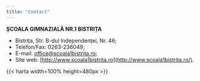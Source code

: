 ```yaml
---
title: "Contact"
---
```


**ȘCOALA GIMNAZIALĂ NR.1 BISTRIȚA**

- Bistrița, Str. B-dul Independenței, Nr. 46;
- Telefon/Fax: 0263-236049;
- E-mail: [office@scoala1bistrita.ro](mailto:office@scoala1bistrita.ro);
- Site web: [http://www.scoala1bistrita.ro](http://www.scoala1bistrita.ro/).

{{< harta width=100% height=480px >}}
